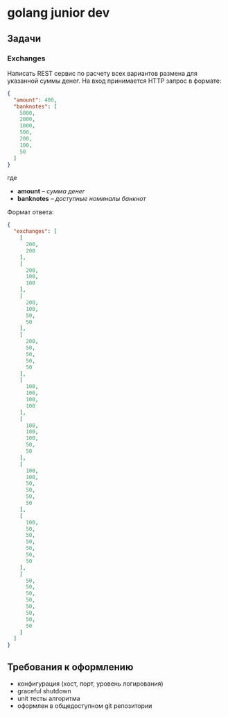 # golang junior dev



## Задачи

### Exchanges

Написать REST сервис по расчету всех вариантов размена для указанной суммы денег. На вход принимается HTTP запрос в формате:

```json
{
  "amount": 400,
  "banknotes": [
    5000,
    2000,
    1000,
    500,
    200,
    100,
    50
  ]
}
```

где
* **amount** – _сумма денег_
* **banknotes** – _доступные номиналы банкнот_

Формат ответа:

```json
{
  "exchanges": [
    [
      200,
      200
    ],
    [
      200,
      100,
      100
    ],
    [
      200,
      100,
      50,
      50
    ],
    [
      200,
      50,
      50,
      50,
      50
    ],
    [
      100,
      100,
      100,
      100
    ],
    [
      100,
      100,
      100,
      50,
      50
    ],
    [
      100,
      100,
      50,
      50,
      50,
      50
    ],
    [
      100,
      50,
      50,
      50,
      50,
      50,
      50
    ],
    [
      50,
      50,
      50,
      50,
      50,
      50,
      50,
      50
    ]
  ]
}
```

## Требования к оформлению

- конфигурация (хост, порт, уровень логирования) 
- graceful shutdown
- unit тесты алгоритма
- оформлен в общедоступном git репозитории
